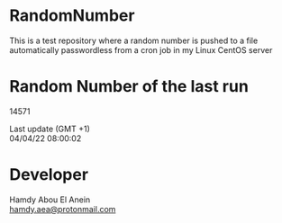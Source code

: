 # RandomNumber    
This is a test repository where a random number is pushed to a file automatically passwordless from a cron job in my Linux CentOS server    
# Random Number of the last run   
14571
      
Last update (GMT +1)    
04/04/22 08:00:02
# Developer    
Hamdy Abou El Anein   
hamdy.aea@protonmail.com
